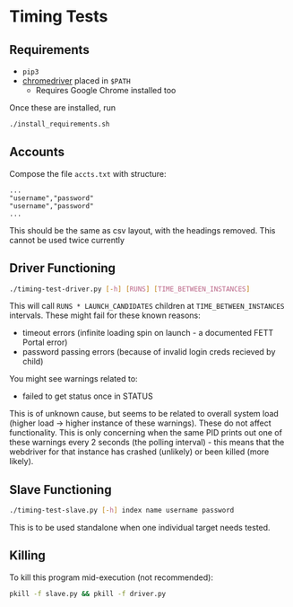 # Timing Tests

## Requirements

- `pip3`
- [chromedriver](https://sites.google.com/a/chromium.org/chromedriver/home) placed in `$PATH`
    - Requires Google Chrome installed too

Once these are installed, run

```bash
./install_requirements.sh
```
    
## Accounts

Compose the file `accts.txt` with structure: 

```
...
"username","password"
"username","password"
...
```

This should be the same as csv layout, with the headings removed. This cannot be used twice currently

## Driver Functioning

```bash
./timing-test-driver.py [-h] [RUNS] [TIME_BETWEEN_INSTANCES]
```

This will call `RUNS * LAUNCH_CANDIDATES` children at `TIME_BETWEEN_INSTANCES` intervals. These might fail for these known reasons:

- timeout errors (infinite loading spin on launch - a documented FETT Portal error)
- password passing errors (because of invalid login creds recieved by child)

You might see warnings related to:

- failed to get status once in STATUS

This is of unknown cause, but seems to be related to overall system load (higher load -> higher instance of these warnings). These do not affect functionality. This is only concerning when the same PID prints out one of these warnings every 2 seconds (the polling interval) - this means that the webdriver for that instance has crashed (unlikely) or been killed (more likely).

## Slave Functioning

```bash
./timing-test-slave.py [-h] index name username password
```

This is to be used standalone when one individual target needs tested.

## Killing 

To kill this program mid-execution (not recommended):

```bash
pkill -f slave.py && pkill -f driver.py
```
